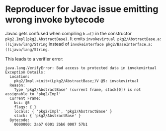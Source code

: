 # Reproducer for Javac issue emitting wrong invoke bytecode

Javac gets confused when compiling `b.a()` in the constructor `pkg2.Impl(pkg2.AbstractBase)`.
It emits `invokevirtual pkg2/AbstractBase.a:()Ljava/lang/String` 
instead of `invokeinterface pkg2/BaseInterface.a:()Ljava/lang/String`.

This leads to a verifier error:

```
java.lang.VerifyError: Bad access to protected data in invokevirtual
Exception Details:
  Location:
    pkg2/Impl.<init>(Lpkg2/AbstractBase;)V @5: invokevirtual
  Reason:
    Type 'pkg2/AbstractBase' (current frame, stack[0]) is not assignable to 'pkg2/Impl'
  Current Frame:
    bci: @5
    flags: { }
    locals: { 'pkg2/Impl', 'pkg2/AbstractBase' }
    stack: { 'pkg2/AbstractBase' }
  Bytecode:
    0000000: 2ab7 0001 2bb6 0007 57b1      
```